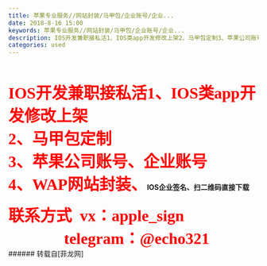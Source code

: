 ```yaml
---
title: 苹果专业服务//网站封装/马甲包/企业账号/企业...
date: 2018-8-16 15:00
keywords: 苹果专业服务//网站封装/马甲包/企业账号/企业...
description: IOS开发兼职接私活1、IOS类app开发修改上架2、马甲包定制3、苹果公司账号、企业账号4、WAP网站封装、IOS企业签名、扫二维码直接下载联系方式  vx：apple_sign              telegram：@echo321
categories: used
---
```

<td class="t_f" id="postmessage_1648247">

<br/>
<br/>
<font face="微软雅黑"><font size="6"><font color="#ff0000"><strong>IOS开发兼职接私活</strong></font></font></font><font face="微软雅黑"><font size="6"><font color="#ff0000"><strong>1、IOS类app开发修改上架</strong></font></font></font><br/>
<font face="微软雅黑"><font size="6"><font color="#ff0000"><strong>2、马甲包定制</strong></font></font></font><br/>
<font face="微软雅黑"><font size="6"><font color="#ff0000"><strong>3、苹果公司账号、企业账号</strong></font></font></font><br/>
<font face="微软雅黑"><font size="6"><font color="#ff0000"><strong>4、WAP网站封装、</strong></font></font></font><strong>IOS企业签名、扫二维码直接下载</strong><br/>
<br/>
<font face="微软雅黑"><font size="6"><font color="#ff0000"><strong>联系方式  vx：apple_sign</strong></font></font></font><br/>
<font face="微软雅黑"><font size="6"><font color="#ff0000"><strong>              telegram：@echo321</strong></font></font></font><br/>
</td>
###### 转载自[菲龙网]